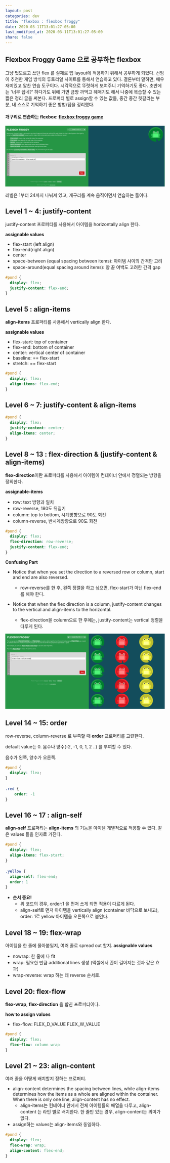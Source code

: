 ```yaml
---
layout: post
categories: dev
title: "flexbox : flexbox froggy"
date: 2020-03-11T13:01:27-05:00
last_modified_at: 2020-03-11T13:01:27-05:00
share: false
---
```


## Flexbox Froggy Game 으로 공부하는 flexbox

그냥 멋모르고 쓰던 flex 를 실제로 앱 layout에 적용하기 위해서 공부하게 되었다. 선임이 추천한 게임 방식의 튜토리얼 사이트를 통해서 연습하고 있다. 결론부터 말하면, 매우 재미있고 알찬 연습 도구이다. 시각적으로 뚜렷하게 보여주니 기억하기도 좋다. 초반에는 '너무 쉽네?' 하다가도 뒤에 가면 금방 까먹고 헤매기도 해서 나중에 복습할 수 있는 짧은 정리 글을 써본다. 프로퍼티 별로 assign할 수 있는 값들, 중간 중간 헷갈리는 부분, 내 스스로 기억하기 좋은 방법/팁을 정리했다.

#### 개구리로 연습하는 flexbox: [flexbox froggy game](http://flexboxfroggy.com/)
![flexboxfroggy1](/images/202003_dev/flexboxfroggy1.png)

레벨은 1부터 24까지 나눠져 있고, 개구리를 계속 움직이면서 연습하는 툴이다. 

## Level 1 ~ 4: justify-content
justify-content 프로퍼티를 사용해서 아이템을 horizontally align 한다. 

**assignable values**
- flex-start (left align)
- flex-end(right align)
- center
- space-between (equal spacing between items): 아이템 사이의 간격만 고려
- space-around(equal spacing around items): 양 끝 여백도 고려한 간격 gap
```css
#pond {
  display: flex;
  justify-content: flex-end;
}
```

## Level 5 : align-items
**align-items** 프로퍼티를 사용해서 vertically align  한다.

**assignable values**
- flex-start: top of container
- flex-end: bottom of container
- center: vertical center of container
- baseline: == flex-start
- stretch: == flex-start
```css
#pond {
  display: flex;
  align-items: flex-end;
}
```
 
## Level 6 ~ 7: justify-content & align-items

```css
#pond {
  display: flex;
  justify-content: center;
  align-items: center;
}
```

## Level 8 ~ 13 : flex-direction & (justify-content & align-items)
**flex-direction**이란 프로퍼티를 사용해서 아이템이 컨테이너 안에서 정렬되는 방향을 정의한다.

**assignable-items**
- row: text 방향과 일치
- row-reverse, 180도 뒤집기
- column: top to bottom, 시계방향으로 90도 회전
- column-reverse, 반시계방향으로 90도 회전

```css
#pond {
  display: flex;
  flex-direction: row-reverse;
  justify-content: flex-end;
}
```

**Confusing Part** 

- Notice that when you set the direction to a reversed row or column, start and end are also reversed.
    - row-reverse를 한 후, 왼쪽 정렬을 하고 싶으면, flex-start가 아닌 flex-end를 해야 한다.

- Notice that when the flex direction is a column, justify-content changes to the vertical and align-items to the horizontal.
    - flex-direction을 column으로 한 후에는, justify-content는 vertical 정렬을 다루게 된다.

![flexboxfroggy2](/images/202003_dev/flexboxfroggy2.png)

## Level 14 ~ 15: order

row-reverse, column-reverse 로 부족할 때 **order** 프로퍼티를 고련한다.

default value는 0. 음수나 양수(-2, -1, 0, 1, 2 ..) 를 부여할 수 있다.

음수가 왼쪽, 양수가 오른쪽.

```css
#pond {
  display: flex;
}

.red {
    order: -1
}
```

## Level 16 ~ 17 : align-self
**align-self** 프로퍼티는 **align-items** 의 기능을 아이템 개별적으로 적용할 수 있다. 같은 values 들을 인자로 가진다. 

```css
#pond {
  display: flex;
  align-items: flex-start;
}

.yellow {
  align-self: flex-end;
  order: 1
}
```
- **순서 중요!**
    - 위 코드의 경우, order:1 을 먼저 쓰게 되면 적용이 다르게 된다.
    - align-self로 먼저 아이템을 vertically align (container 바닥으로 보내고), order: 1로 yellow 아이템을 오른쪽으로 붙인다.

## Level 18 ~ 19: flex-wrap

아이템을 한 줄에 몰아붙일지, 여러 줄로 spread out 할지.
**assignable values**
- nowrap: 한 줄에 다 fit
- wrap: 필요한 만큼 additional lines 생성 (액셀에서 칸이 길어지는 것과 같은 효과)
- wrap-reverse: wrap 하는 데 reverse 순서로. 

## Level 20: flex-flow

**flex-wrap**, **flex-direction** 을 합친 프로퍼티이다. 

**how to assign values**
- flex-flow: FLEX_D_VALUE FLEX_W_VALUE

```css
#pond {
  display: flex;
  flex-flow: column wrap
}
```

## Level 21 ~ 23: align-content

여러 줄을 어떻게 배치할지 정하는 프로퍼티.

- align-content determines the spacing between lines, while align-items determines how the items as a whole are aligned within the container. When there is only one line, align-content has no effect.
    - align-items는 컨테이너 안에서 전체 아이템들의 배열을 다루고, align-content 는 라인 별로 배치한다. 한 줄만 있는 경우, align-content는 의미가 없다. 
- assign하는 values는 align-items와 동일하다.

```css
#pond {
  display: flex;
  flex-wrap: wrap;
  align-content: flex-end;
}
```